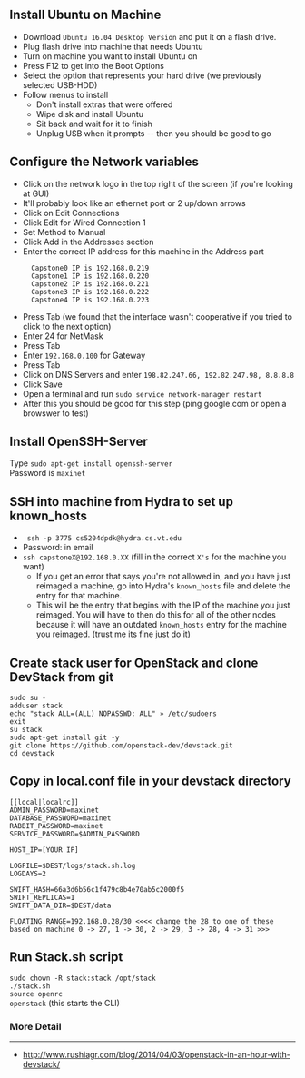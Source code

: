 ## Install Ubuntu on Machine
-   Download `Ubuntu 16.04 Desktop Version` and put it on a flash drive.
-   Plug flash drive into machine that needs Ubuntu   
-   Turn on machine you want to install Ubuntu on   
-   Press F12 to get into the Boot Options   
-   Select the option that represents your hard drive (we previously selected USB-HDD)  
-   Follow menus to install  
    *  Don't install extras that were offered  
    *  Wipe disk and install Ubuntu  
    *  Sit back and wait for it to finish  
    *  Unplug USB when it prompts -- then you should be good to go  
   
## Configure the Network variables
-   Click on the network logo in the top right of the screen (if you're looking at GUI)
-   It'll probably look like an ethernet port or 2 up/down arrows
-   Click on Edit Connections
-   Click Edit for Wired Connection 1
-   Set Method to Manual
-   Click Add in the Addresses section
-   Enter the correct IP address for this machine in the Address part
    ```
      Capstone0 IP is 192.168.0.219  
      Capstone1 IP is 192.168.0.220  
      Capstone2 IP is 192.168.0.221  
      Capstone3 IP is 192.168.0.222  
      Capstone4 IP is 192.168.0.223  
     ```
-   Press Tab (we found that the interface wasn't cooperative if you tried to click to the next option)
-   Enter 24 for NetMask
-   Press Tab
-   Enter `192.168.0.100` for Gateway
-   Press Tab
-   Click on DNS Servers and enter `198.82.247.66, 192.82.247.98, 8.8.8.8`
-   Click Save
-   Open a terminal and run `sudo service network-manager restart`
-   After this you should be good for this step (ping google.com or open a browswer to test)
  
## Install OpenSSH-Server
   Type `sudo apt-get install openssh-server`  
   Password is `maxinet`

## SSH into machine from Hydra to set up known_hosts
-   ` ssh -p 3775 cs5204dpdk@hydra.cs.vt.edu`
-   Password: in email
-   `ssh capstoneX@192.168.0.XX` (fill in the correct `X's` for the machine you want)
    *  If you get an error that says you're not allowed in, and you have just reimaged a machine, go into Hydra's
       `known_hosts` file and delete the entry for that machine.  
    *  This will be the entry that begins with the IP of the machine you just reimaged. You will have to then do this 
       for all of the other nodes because it will have an outdated `known_hosts` entry for the machine you reimaged. 
       (trust me its fine just do it) 
   
## Create stack user for OpenStack and clone DevStack from git 
  `sudo su - `  
  `adduser stack`  
  `echo "stack ALL=(ALL) NOPASSWD: ALL" » /etc/sudoers`  
  `exit`  
  `su stack`  
  `sudo apt-get install git -y`  
  `git clone https://github.com/openstack-dev/devstack.git`  
  `cd devstack`  
  
## Copy in local.conf file in your devstack directory
  ```
  [[local|localrc]]
  ADMIN_PASSWORD=maxinet
  DATABASE_PASSWORD=maxinet
  RABBIT_PASSWORD=maxinet
  SERVICE_PASSWORD=$ADMIN_PASSWORD

  HOST_IP=[YOUR IP]

  LOGFILE=$DEST/logs/stack.sh.log
  LOGDAYS=2

  SWIFT_HASH=66a3d6b56c1f479c8b4e70ab5c2000f5
  SWIFT_REPLICAS=1
  SWIFT_DATA_DIR=$DEST/data

  FLOATING_RANGE=192.168.0.28/30 <<<< change the 28 to one of these based on machine 0 -> 27, 1 -> 30, 2 -> 29, 3 -> 28, 4 -> 31 >>>
  ```
## Run Stack.sh script
  `sudo chown -R stack:stack /opt/stack`  
  `./stack.sh`  
  `source openrc`  
  `openstack` (this starts the CLI)
### More Detail
-----------------
-   http://www.rushiagr.com/blog/2014/04/03/openstack-in-an-hour-with-devstack/
